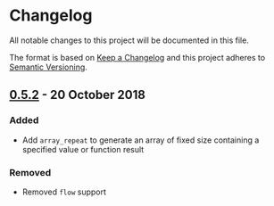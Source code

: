 <!-- markdownlint-disable no-duplicate-header -->

# Changelog

All notable changes to this project will be documented in this file.

The format is based on [Keep a Changelog](http://keepachangelog.com/en/1.0.0/)
and this project adheres to [Semantic Versioning](http://semver.org/spec/v2.0.0.html).

## [0.5.2] - 20 October 2018

### Added

- Add `array_repeat` to generate an array of fixed size containing a specified value or function result

### Removed

- Removed `flow` support

[Unreleased]: https://github.com/codemachiner/m/compare/v0.5.2...HEAD

[0.5.2]: https://github.com/codemachiner/m/compare/v0.5.1...v0.5.2
